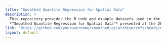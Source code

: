 ```yaml
---
title: "Smoothed Quantile Regression for Spatial Data"
description: >
  This repository provides the R code and example datasets used in the paper
  *“Smoothed Quantile Regression for Spatial Data”* presented at the 2024 ICSA Symposium.
link: "https://github.com/yourusername/smoothed-qr/archive/refs/heads/main.zip"
layout: default
---
```

